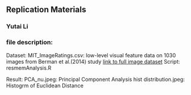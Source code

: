 ## Replication Materials
### Yutai Li

### file description:
Dataset:
MIT_ImageRatings.csv: low-level visual feature data on 1030 images from Berman et al.(2014) study
[link to full image dataset]('https://github.com/yutaili/Data/tree/main/dataset')
Script:
resmemAnalysis.R

Result:
PCA_nu.jpeg: Principal Component Analysis
hist distribution.jpeg: Histogrm of Euclidean Distance